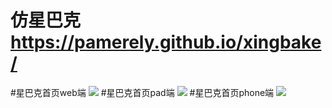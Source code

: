 # 仿星巴克  https://pamerely.github.io/xingbake/
#星巴克首页web端
![](https://github.com/pamerely/xingbake/blob/master/xbk1.png)
#星巴克首页pad端
![](https://github.com/pamerely/xingbake/blob/master/xbk2.png)
#星巴克首页phone端
![](https://github.com/pamerely/xingbake/blob/master/xbk3.png)
